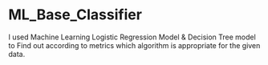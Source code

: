 # ML_Base_Classifier
I used Machine Learning  Logistic Regression Model &amp; Decision Tree model to Find out according to metrics which algorithm is appropriate for the given data.
